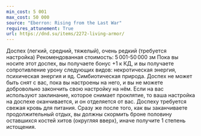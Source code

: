 ```yaml
---
min_cost: 5 001
max_cost: 50 000
source: "Eberron: Rising from the Last War"
requires_attunement: True
url: https://dnd.su/items/2272-living-armor/
---
```


Доспех (легкий, средний, тяжелый), очень редкий (требуется настройка)
Рекомендованная стоимость: 5 001-50 000 зм
Пока вы носите этот доспех, вы получаете бонус +1 к КД, и вы получаете сопротивление урону следующих видов: некротическая энергия, психическая энергия и яд.
Симбиотическая природа. Доспех не может быть снят с вас, пока вы настроены на него, и вы не можете добровольно закончить свою настройку на нём. Если на вас используют заклинание, которое снимает проклятие, то ваша настройка на доспехе оканчивается, и он отделяется от вас.
Доспеху требуется свежая кровь для питания. Сразу же после того, как вы заканчиваете продолжительный отдых, вы должны скормить броне половину оставшихся костей хитов (округляя вверх), иначе получите 1 степень истощения.